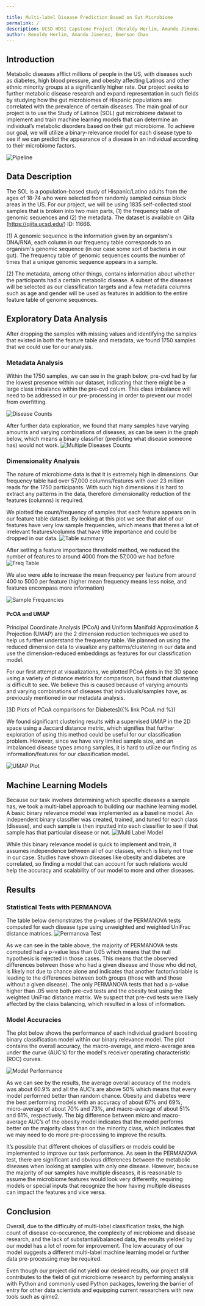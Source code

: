 ```yaml
---

title: Multi-label Disease Prediction Based on Gut Microbiome
permalink: /
description: UCSD HDSI Capstone Project (Renaldy Herlim, Amando Jimenez, Emerson Chao)
author: Renaldy Herlim, Amando Jimenez, Emerson Chao
---
```




## Introduction
Metabolic diseases afflict millions of people in the US, with diseases such as diabetes, high blood pressure, and obesity affecting Latinos and other ethnic minority groups at a significantly higher rate. Our project seeks to further metabolic disease research and expand representation in such fields by studying how the gut microbiomes of Hispanic populations are correlated with the prevalence of certain diseases. The main goal of our project is to use the Study of Latinos (SOL) gut microbiome dataset to implement and train machine learning models that can determine an individual’s metabolic disorders based on their gut microbiome. To achieve our goal, we will utilize a binary-relevance model for each disease type to see if we can predict the appearance of a disease in an individual according to their microbiome factors.

![Pipeline](/uploads/img/pipeline.png) 

## Data Description
The SOL is a population-based study of Hispanic/Latino adults from the ages of 18-74 who were selected from randomly sampled census block areas in the US. For our project, we will be using 1835 self-collected stool samples that is broken into two main parts, (1) the frequency table of genomic sequences and (2) the metadata. The dataset is available on Qiita (https://qiita.ucsd.edu/) ID: 11666.

(1) A genomic sequence is the information given by an organism's DNA/RNA, each column in our frequency table corresponds to an organism's genomic sequence (in our case some sort of bacteria in our gut). The frequency table of genomic sequences counts the number of times that a unique genomic sequence appears in a sample. 

(2) The metadata, among other things, contains information about whether the participants had a certain metabolic disease. A subset of the diseases will be selected as our classification targets and a few metadata columns such as age and gender will be used as features in addition to the entire feature table of genome sequences. 


## Exploratory Data Analysis
After dropping the samples with missing values and identifying the samples that existed in both the feature table and metadata, we found 1750 samples that we could use for our analysis.

### Metadata Analysis
Within the 1750 samples, we can see in the graph below, pre-cvd had by far the lowest presence within our dataset, indicating that there might be a large class imbalance within the pre-cvd colum. This class imbalance will need to be addressed in our pre-processing in order to prevent our model from overfitting.

![Disease Counts](/uploads/img/disease_counts.png)

After further data exploration, we found that many samples have varying amounts and varying combinations of diseases, as can be seen in the graph below, which means a binary classifier (predicting what disease someone has) would not work.
![Multiple Diseases Counts](/uploads/img/total_disease_counts.png)


### Dimensionality Analysis
The nature of microbiome data is that it is extremely high in dimensions. Our frequency table had over 57,000 columns/features with over 23 million reads for the 1750 participants. With such high dimensions it is hard to extract any patterns in the data, therefore dimensionality reduction of the features (columns) is required.

 We plotted the count/frequency of samples that each feature appears on in our feature table dataset. By looking at this plot we see that alot of our features have very low sample frequencies, which means that theres a lot of irrelevant features/columns that have little importance and could be dropped in our data.
![Table summary](/uploads/img/table_summary_pre.png)

After setting a feature importance threshold method, we reduced the number of features to around 4000 from the 57,000 we had before
![Freq Table](/uploads/img/table_summary_post.jpg)

We also were able to increase the mean frequency per feature from around 400 to 5000 per feature (higher mean frequency means less noise, and features encompass more information)

![Sample Frequencies](/uploads/img/sample_frequencies.jpg)

#### PcOA and UMAP
Principal Coordinate Analysis (PCoA) and Uniform Manifold Approximation & Projection (UMAP) are the 2 dimension reduction techniques we used to help us further understand the frequency table. We planned on using the reduced dimension data to visualize any patterns/clustering in our data and use the dimension-reduced embeddings as features for our classification model.

For our first attempt at visualizations, we plotted PCoA plots in the 3D space using a variety of distance metrics for comparison, but found that clustering is difficult to see. We believe this is caused because of varying amounts and varying combinations of diseases that individuals/samples have, as previously mentioned in our metadata analysis. 

 [3D Plots of PCoA comparisons for Diabetes]({% link PCoA.md %})

We found significant clustering results with a supervised UMAP in the 2D space using a Jaccard distance metric, which signifies that further exploration of using this method could be useful for our classification problem. However, since we have very limited sample size, and an imbalanced disease types among samples, it is hard to utilize our finding as information/features for our classification model.

![UMAP Plot](/uploads/img/umap_supervised_jaccard.png)


## Machine Learning Models
Because our task involves determining which specific diseases a sample has, we took a multi-label approach to building our machine learning model. A basic binary relevance model was implemented as a baseline model. An independent binary classifier was created, trained, and tuned for each class (disease), and each sample is then inputted into each classifier to see if that sample has that particular disease or not. 
![Multi Label Model](/uploads/img/multi_label_model.png)

While this binary relevance model is quick to implement and train, it assumes independence between all of our classes, which is likely not true in our case. Studies have shown diseases like obesity and diabetes are correlated, so finding a model that can account for such relations would help the accuracy and scalability of our model to more and other diseases.

## Results

### Statistical Tests with PERMANOVA
The table below demonstrates the p-values of the PERMANOVA tests computed for each disease type using unweighted and weighted UniFrac distance matrices.
![Permanova Test](/uploads/img/permanova_test.png)


As we can see in the table above, the majority of PERMANOVA tests computed had a p-value less than 0.05 which means that the null hypothesis is rejected in those cases. This means that the observed differences between those who had a given disease and those who did not, is likely not due to chance alone and indicates that another factor/variable is leading to the differences between both groups (those with and those without a given disease). The only PERMANOVA tests that had a p-value higher than .05 were both pre-cvd tests and the obesity test using the weighted UniFrac distance matrix. We suspect that pre-cvd tests were likely affected by the class balancing, which resulted in a loss of information. 

### Model Accuracies

The plot below shows the performance of each individual gradient boosting binary classification model within our binary relevance model. The plot contains the overall accuracy, the macro-average, and micro-average area under the curve (AUC’s) for the model's receiver operating characteristic (ROC) curves. 

![Model Performance](/uploads/img/performance_metrics_seaborn.png)

As we can see by the results, the average overall accuracy of the models was about 60.9% and all the AUC’s are above 50% which means that every model performed better than random chance. Obesity and diabetes were the best performing models with an accuracy of about 67% and 69%, micro-average of about 70% and 73%, and macro-average of about 51% and 61%, respectively. The big difference between micro and macro-average AUC’s of the obesity model indicates that the model performs better on the majority class than on the minority class, which indicates that we may need to do more pre-processing to improve the results.
 
It’s possible that different choices of classifiers or models could be implemented to improve our task performance. As seen in the PERMANOVA test, there are significant and obvious differences between the metabolic diseases when looking at samples with only one disease. However, because the majority of our samples have multiple diseases, it is reasonable to assume the microbiome features would look very differently, requiring models or special inputs that recognize the how having multiple diseases can impact the features and vice versa. 



## Conclusion
Overall, due to the difficulty of multi-label classification tasks, the high count of disease co-occurence, the complexity of microbiome and disease research, and the lack of substantial/balanced data, the results yielded by our model has a lot of room for improvement. The low accuracy of our model suggests a different multi-label machine learning model or further data pre-processing may be required.

Even though our project did not yield our desired results, our project still contributes to the field of gut microbiome research by performing analysis with Python and commonly used Python packages, lowering the barrier of entry for other data scientists and equipping current researchers with new tools such as qiime2.

